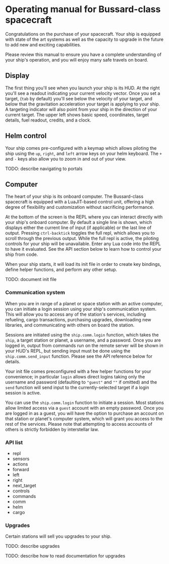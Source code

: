 # Operating manual for Bussard-class spacecraft

Congratulations on the purchase of your spacecraft. Your ship is
equipped with state of the art systems as well as the capacity to
upgrade in the future to add new and exciting capabilities.

Please review this manual to ensure you have a complete understanding
of your ship's operation, and you will enjoy many safe travels on board.

## Display

The first thing you'll see when you launch your ship is its HUD. At
the right you'll see a readout indicating your current velocity
vector. Once you set a target, (`tab` by default) you'll see below the
velocity of your target, and below that the gravitation acceleration
your target is applying to your ship. A targeting indicator will also
point from your ship in the direction of your current target. The
upper left shows basic speed, coordinates, target details, fuel
readout, credits, and a clock.

## Helm control

Your ship comes pre-configured with a keymap which allows piloting the
ship using the `up`, `right`, and `left` arrow keys on your helm
keyboard. The `+` and `-` keys also allow you to zoom in and out of
your view.

TODO: describe navigating to portals

## Computer

The heart of your ship is its onboard computer. The Bussard-class
spacecraft is equipped with a LuaJIT-based control unit, offering a
high degree of flexibility and customization without sacrificing
performance.

At the bottom of the screen is the REPL where you can interact directly
with your ship's onboard computer. By default a single line is shown,
which displays either the current line of input (if applicable) or the
last line of output. Pressing `ctrl-backtick` toggles the full
repl, which allows you to scroll through the previous output. While
the full repl is active, the piloting controls for your ship will be
unavailable. Enter any Lua code into the REPL to have it
evaluated. See the API section below to learn how to control your ship
from code.

When your ship starts, it will load its init file in order to create
key bindings, define helper functions, and perform any other setup.

TODO: document init file

### Communication system

When you are in range of a planet or space station with an active
computer, you can initiate a login session using your ship's
communication system. This will allow you to access any of the
station's services, including refueling, cargo transactions,
purchasing upgrades, downloading new libraries, and communicating with
others on board the station.

Sessions are initiated using the `ship.comm.login` function, which
takes the `ship`, a target station or planet, a username, and a
password. Once you are logged in, output from commands run on the
remote server will be shown in your HUD's REPL, but sending input must
be done using the `ship.comm.send_input` function. Please see the API
reference below for details.

Your init file comes preconfigured with a few helper functions for
your convenience; in particular `login` allows direct logins taking
only the username and password (defaulting to `"guest"` and `""` if
omitted) and the `send` function will send input to the
currently-selected target if a login session is active.

You can use the `ship.comm.login` function to initiate a session. Most
stations allow limited access via a `guest` account with an empty
password. Once you are logged in as a guest, you will have the option
to purchase an account on that station or planet's computer system,
which will grant you access to the rest of the services. Please note
that attempting to access accounts of others is strictly forbidden by
interstellar law.

### API list

* repl
* sensors
* actions
 * forward
 * left
 * right
 * next_target
* controls
* commands
* comm
* helm
* cargo

### Upgrades

Certain stations will sell you upgrades to your ship.

TODO: describe upgrades

TODO: describe how to read documentation for upgrades

